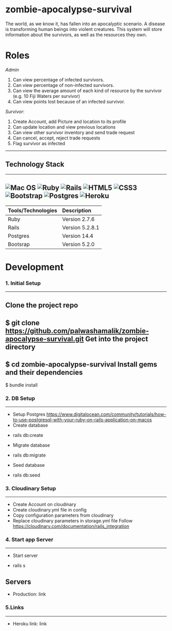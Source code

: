 # zombie-apocalypse-survival
The world, as we know it, has fallen into an apocalyptic scenario. A disease is transforming human beings into violent creatures. This system will store information about the survivors, as well as the resources they own.
# **Roles**
*Admin*
1. Can view percentage of infected survivors.
2. Can view percentage of non-infected survivors.
3. Can view the average amount of each kind of resource by the survivor (e.g. 10 Fiji Waters per survivor)
4. Can view points lost because of an infected survivor.

*Survivor*:
1. Create Account, add Picture and location to its profile
2. Can update location and view previous locations
3. Can view other survivor inventory and send trade request
4. Can cancel, accept, reject trade requests
5. Flag survivor as infected
---
## Technology Stack
---
![Mac OS](https://img.shields.io/badge/mac%20os-000000?style=for-the-badge&logo=macos&logoColor=F0F0F0)
![Ruby](https://img.shields.io/badge/ruby-%23CC342D.svg?style=for-the-badge&logo=ruby&logoColor=white)
![Rails](https://img.shields.io/badge/rails-%23CC0000.svg?style=for-the-badge&logo=ruby-on-rails&logoColor=white)
![HTML5](https://img.shields.io/badge/html5-%23E34F26.svg?style=for-the-badge&logo=html5&logoColor=white)
![CSS3](https://img.shields.io/badge/css3-%231572B6.svg?style=for-the-badge&logo=css3&logoColor=white)
![Bootstrap](https://img.shields.io/badge/Bootstrap-563D7C?style=for-the-badge&logo=bootstrap&logoColor=white)
![Postgres](https://img.shields.io/badge/postgres-%23316192.svg?style=for-the-badge&logo=postgresql&logoColor=white)
![Heroku](https://img.shields.io/badge/heroku-%23430098.svg?style=for-the-badge&logo=heroku&logoColor=white)
---
| Tools/Technologies  | Description    |
| :---                |:----           |
| Ruby                | Version 2.7.6  |
| Rails               | Version 5.2.8.1|
| Postgres            | Version 14.4   |
| Bootsrap            | Version 5.2.0  |
# Development
### 1. Initial Setup
--------------------
Clone the project repo
-
   $ git clone https://github.com/palwashamalik/zombie-apocalypse-survival.git
Get into the project directory
-
   $ cd zombie-apocalypse-survival
Install gems and their dependencies
-
   $ bundle install
 ### 2. DB Setup
 -------------------------------
 * Setup Postgres
    https://www.digitalocean.com/community/tutorials/how-to-use-postgresql-with-your-ruby-on-rails-application-on-macos
 * Create database
 -
   rails db:create
 * Migrate database
 -
   rails db:migrate
 * Seed database
 -
    rails db:seed
 ### 3. Cloudinary Setup
 -------------------------------
 * Create Account on cloudinary
 * Create cloudinary.yml file in config
 * Copy configuration parameters from cloudinary
 * Replace cloudinary parameters in storage.yml file
 Follow https://cloudinary.com/documentation/rails_integration
 ### 4. Start app Server
 -------------------------------
 * Start server
 -
   rails s
 ## Servers
* Production: link
 ### 5.Links
 ----------------------------
 * Heroku link: link
